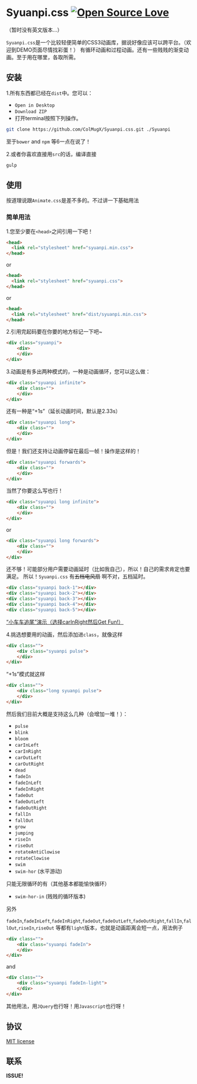 # Syuanpi.css [![Open Source Love](https://badges.frapsoft.com/os/mit/mit.svg?v=102)](https://github.com/ellerbrock/open-source-badge/) 
（暂时没有英文版本…）

`Syuanpi.css`是一个比较轻便简单的CSS3动画库，据说好像应该可以跨平台。（欢迎到DEMO页面尽情找彩蛋！）
有循环动画和过程动画。还有一些贱贱的渐变动画。至于用在哪里，各取所需。

## 安装

1.所有东西都已经在`dist`中。您可以：
* `Open in Desktop`
* `Download ZIP`
* 打开terminal按照下列操作。
```bash
git clone https://github.com/ColMugX/Syuanpi.css.git ./Syuanpi
```
至于`bower` and `npm` 等6一点在说了！

2.或者你喜欢直接用`src`的话，编译直接
```bash
gulp
```

## 使用

按道理说跟`Animate.css`是差不多的。不过讲一下基础用法

### 简单用法

1.您至少要在`<head>`之间引用一下吧！
```html
<head>
  <link rel="stylesheet" href="syuanpi.min.css">
</head>
```
or 
```html
<head>
  <link rel="stylesheet" href="syuanpi.css">
</head>
```
or
```html
<head>
  <link rel="stylesheet" href="dist/syuanpi.min.css">
</head>
```

2.引用完起码要在你要的地方标记一下吧~
```html
<div class="syuanpi">
    <div>
    </div>
</div>
```

3.动画是有多出两种模式的，一种是动画循环，您可以这么做：
```html
<div class="syuanpi infinite">
    <div class="">
    </div>
</div>
```
还有一种是“+1s”（延长动画时间，默认是2.33s）
```html
<div class="syuanpi long">
    <div class="">
    </div>
</div>
```
但是！我们还支持让动画停留在最后一帧！操作是这样的！
```html
<div class="syuanpi forwards">
    <div class="">
    </div>
</div>
```
当然了你要这么写也行！
```html
<div class="syuanpi long infinite">
    <div class="">
    </div>
</div>
```
or
```html
<div class="syuanpi long forwards">
    <div class="">
    </div>
</div>
```
还不够！可能部分用户需要动画延时（比如我自己），所以！自己的需求肯定也要满足。
所以！`Syuanpi.css` 有~~五档电风扇~~ 啊不对，五档延时。
```html
<div class="syuanpi back-1"></div>
<div class="syuanpi back-2"></div>
<div class="syuanpi back-3"></div>
<div class="syuanpi back-4"></div>
<div class="syuanpi back-5"></div>
```
[“小车车追尾”演示（选择carInRight然后Get Fun!）](https://colmugx.github.io/Syuanpi.css)

4.挑选想要用的动画，然后添加进`class`，就像这样
```html
<div class="">
    <div class="syuanpi pulse">
    </div>
</div>
```
“+1s”模式就这样
```html
<div class="">
    <div class="long syuanpi pulse">
    </div>
</div>
```

然后我们目前大概是支持这么几种（会增加一堆！）：
* `pulse`
* `blink`
* `bloom`
* `carInLeft`
* `carInRight`
* `carOutLeft`
* `carOutRight`
* `dead`
* `fadeIn`
* `fadeInLeft`
* `fadeInRight`
* `fadeOut`
* `fadeOutLeft`
* `fadeOutRight`
* `fallIn`
* `fallOut`
* `grow`
* `jumping`
* `riseIn`
* `riseOut`
* `rotateAntiClowise`
* `rotateClowise`
* `swim`
* `swim-hor` (水平游动)

只能无限循环的有（其他基本都能愉快循环）
* `swim-hor-in` (贱贱的循环版本)

另外

`fadeIn`,`fadeInLeft`,`fadeInRight`,`fadeOut`,`fadeOutLeft`,`fadeOutRight`,`fallIn`,`fallOut`,`riseIn`,`riseOut`
等都有`light`版本，也就是动画距离会短一点，用法例子
```html
<div class="">
    <div class="syuanpi fadeIn">
    </div>
</div>
```
and
```html
<div class="">
    <div class="syuanpi fadeIn-light">
    </div>
</div>
```

其他用法，用`JQuery`也行呀！用`Javascript`也行呀！

## 协议

[MIT license](http://opensource.org/licenses/MIT)

## 联系 

**ISSUE!**